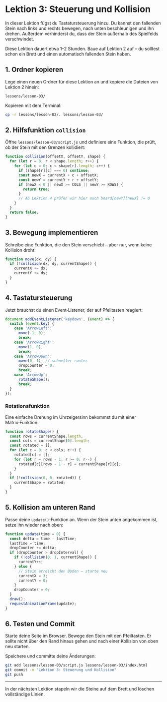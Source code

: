 # Lektion 3: Steuerung und Kollision

In dieser Lektion fügst du Tastatursteuerung hinzu. Du kannst den fallenden Stein nach links und rechts bewegen, nach unten beschleunigen und ihn drehen. Außerdem verhinderst du, dass der Stein außerhalb des Spielfelds verschwindet.

Diese Lektion dauert etwa 1–2 Stunden. Baue auf Lektion 2 auf – du solltest schon ein Brett und einen automatisch fallenden Stein haben.

## 1. Ordner kopieren

Lege einen neuen Ordner für diese Lektion an und kopiere die Dateien von Lektion 2 hinein:

```
lessons/lesson-03/
```

Kopieren mit dem Terminal:

```bash
cp -r lessons/lesson-02/. lessons/lesson-03/
```

## 2. Hilfsfunktion `collision`

Öffne `lessons/lesson-03/script.js` und definiere eine Funktion, die prüft, ob der Stein mit den Grenzen kollidiert:

```js
function collision(offsetX, offsetY, shape) {
  for (let r = 0; r < shape.length; r++) {
    for (let c = 0; c < shape[r].length; c++) {
      if (shape[r][c] === 0) continue;
      const newX = currentX + c + offsetX;
      const newY = currentY + r + offsetY;
      if (newX < 0 || newX >= COLS || newY >= ROWS) {
        return true;
      }
      // Ab Lektion 4 prüfen wir hier auch board[newY][newX] != 0
    }
  }
  return false;
}
```

## 3. Bewegung implementieren

Schreibe eine Funktion, die den Stein verschiebt – aber nur, wenn keine Kollision droht:

```js
function move(dx, dy) {
  if (!collision(dx, dy, currentShape)) {
    currentX += dx;
    currentY += dy;
  }
}
```

## 4. Tastatursteuerung

Jetzt brauchst du einen Event‑Listener, der auf Pfeiltasten reagiert:

```js
document.addEventListener('keydown', (event) => {
  switch (event.key) {
    case 'ArrowLeft':
      move(-1, 0);
      break;
    case 'ArrowRight':
      move(1, 0);
      break;
    case 'ArrowDown':
      move(0, 1); // schneller runter
      dropCounter = 0;
      break;
    case 'ArrowUp':
      rotateShape();
      break;
  }
});
```

### Rotationsfunktion

Eine einfache Drehung im Uhrzeigersinn bekommst du mit einer Matrix‑Funktion:

```js
function rotateShape() {
  const rows = currentShape.length;
  const cols = currentShape[0].length;
  const rotated = [];
  for (let c = 0; c < cols; c++) {
    rotated[c] = [];
    for (let r = rows - 1; r >= 0; r--) {
      rotated[c][rows - 1 - r] = currentShape[r][c];
    }
  }
  if (!collision(0, 0, rotated)) {
    currentShape = rotated;
  }
}
```

## 5. Kollision am unteren Rand

Passe deine `update()`‑Funktion an. Wenn der Stein unten angekommen ist, setze ihn wieder nach oben:

```js
function update(time = 0) {
  const delta = time - lastTime;
  lastTime = time;
  dropCounter += delta;
  if (dropCounter > dropInterval) {
    if (!collision(0, 1, currentShape)) {
      currentY++;
    } else {
      // Stein erreicht den Boden – starte neu
      currentX = 3;
      currentY = 0;
    }
    dropCounter = 0;
  }
  draw();
  requestAnimationFrame(update);
}
```

## 6. Testen und Commit

Starte deine Seite im Browser. Bewege den Stein mit den Pfeiltasten. Er sollte nicht über den Rand hinaus gehen und nach einer Kollision von oben neu starten.

Speichere und committe deine Änderungen:

```bash
git add lessons/lesson-03/script.js lessons/lesson-03/index.html
git commit -m "Lektion 3: Steuerung und Kollision"
git push
```

---

In der nächsten Lektion stapeln wir die Steine auf dem Brett und löschen vollständige Linien.
